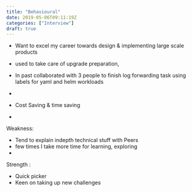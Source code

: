 ```yaml
---
title: "Behavioural"
date: 2019-05-06T09:11:19Z
categories: ["Interview"]
draft: true
---
```



* Want to excel my career towards design & implementing large scale products





* used to take care of upgrade preparation, 

* In past collaborated with 3 people to finish log forwarding task using labels for yaml and helm workloads
* 



* Cost Saving & time saving 
* 


Weakness:
* Tend to explain indepth technical stuff with Peers 
* few times I take more time for learning, exploring
* 

Strength : 
* Quick picker
* Keen on taking up new challenges
